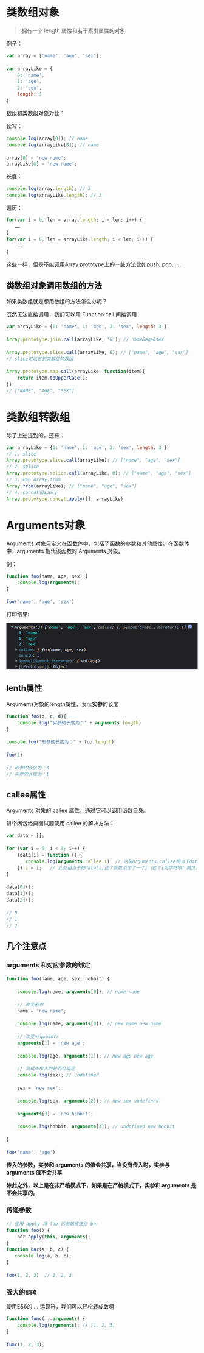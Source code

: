 # 类数组对象

> 拥有一个 length 属性和若干索引属性的对象

例子：

```js
var array = ['name', 'age', 'sex'];

var arrayLike = {
    0: 'name',
    1: 'age',
    2: 'sex',
    length: 3
}
```

数组和类数组对象对比：

读写：

```js
console.log(array[0]); // name
console.log(arrayLike[0]); // name

array[0] = 'new name';
arrayLike[0] = 'new name';
```

长度：

```js
console.log(array.length); // 3
console.log(arrayLike.length); // 3
```

遍历：

```js
for(var i = 0, len = array.length; i < len; i++) {
   ……
}
for(var i = 0, len = arrayLike.length; i < len; i++) {
    ……
}
```

这些一样，但是不能调用Array.prototype上的一些方法比如push, pop, ....

## 类数组对象调用数组的方法

如果类数组就是想用数组的方法怎么办呢？

既然无法直接调用，我们可以用 Function.call 间接调用：

```js
var arrayLike = {0: 'name', 1: 'age', 2: 'sex', length: 3 }

Array.prototype.join.call(arrayLike, '&'); // name&age&sex

Array.prototype.slice.call(arrayLike, 0); // ["name", "age", "sex"] 
// slice可以做到类数组转数组

Array.prototype.map.call(arrayLike, function(item){
    return item.toUpperCase();
}); 
// ["NAME", "AGE", "SEX"]
```

# 类数组转数组

除了上述提到的，还有：

```js
var arrayLike = {0: 'name', 1: 'age', 2: 'sex', length: 3 }
// 1. slice
Array.prototype.slice.call(arrayLike); // ["name", "age", "sex"] 
// 2. splice
Array.prototype.splice.call(arrayLike, 0); // ["name", "age", "sex"] 
// 3. ES6 Array.from
Array.from(arrayLike); // ["name", "age", "sex"] 
// 4. concat和apply
Array.prototype.concat.apply([], arrayLike)
```



# Arguments对象

Arguments 对象只定义在函数体中，包括了函数的参数和其他属性。在函数体中，arguments 指代该函数的 Arguments 对象。

例：

```js
function foo(name, age, sex) {
    console.log(arguments);
}

foo('name', 'age', 'sex')
```

打印结果:

![1656521070702](image/README/1656521070702.png)

## lenth属性

Arguments对象的length属性，表示**实参**的长度

```js
function foo(b, c, d){
    console.log("实参的长度为：" + arguments.length)
}

console.log("形参的长度为：" + foo.length)

foo(1)

// 形参的长度为：3
// 实参的长度为：1
```


## callee属性

Arguments 对象的 callee 属性，通过它可以调用函数自身。

讲个闭包经典面试题使用 callee 的解决方法：

```js
var data = [];

for (var i = 0; i < 3; i++) {
    (data[i] = function () {
       console.log(arguments.callee.i) 	// 这里arguments.callee相当于data[i]这个函数
    }).i = i;	// 此处相当于把data[i]这个函数添加了一个i（这个i为字符串）属性，属性值为i（这个i为变量i，是数字）
}

data[0]();
data[1]();
data[2]();

// 0
// 1
// 2
```



## 几个注意点

### arguments 和对应参数的绑定

```js
function foo(name, age, sex, hobbit) {

    console.log(name, arguments[0]); // name name

    // 改变形参
    name = 'new name';

    console.log(name, arguments[0]); // new name new name

    // 改变arguments
    arguments[1] = 'new age';

    console.log(age, arguments[1]); // new age new age

    // 测试未传入的是否会绑定
    console.log(sex); // undefined

    sex = 'new sex';

    console.log(sex, arguments[2]); // new sex undefined

    arguments[3] = 'new hobbit';

    console.log(hobbit, arguments[3]); // undefined new hobbit

}

foo('name', 'age')
```

**传入的参数，实参和 arguments 的值会共享，当没有传入时，实参与 arguments 值不会共享**

**除此之外，以上是在非严格模式下，如果是在严格模式下，实参和 arguments 是不会共享的。**


### 传递参数

```js
// 使用 apply 将 foo 的参数传递给 bar
function foo() {
    bar.apply(this, arguments);
}
function bar(a, b, c) {
   console.log(a, b, c);
}

foo(1, 2, 3)  // 1, 2, 3
```


### 强大的ES6

使用ES6的 ... 运算符，我们可以轻松转成数组

```js
function func(...arguments) {
    console.log(arguments); // [1, 2, 3]
}

func(1, 2, 3);
```
